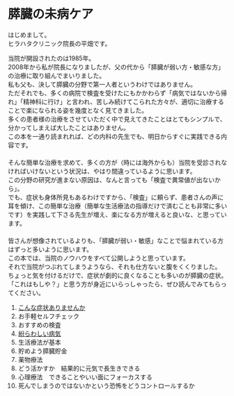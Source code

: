 ﻿# 膵臓の未病ケア

はじめまして。  
ヒラハタクリニック院長の平畑です。  

当院が開設されたのは1985年。  
2008年から私が院長になりましたが、父の代から「膵臓が弱い方・敏感な方」の治療に取り組んでまいりました。  
私も父も、決して膵臓の分野で第一人者というわけではありません。  
ただそれでも、多くの病院で検査を受けたにもかかわらず「病気ではないから帰れ」「精神科に行け」と言われ、苦しみ続けてこられた方々が、適切に治療することで楽になられる姿を幾度となく見てきました。  
多くの患者様の治療をさせていただく中で見えてきたことはとてもシンプルで、分かってしまえば大したことはありません。  
この本を一通り読まれれば、どの内科の先生でも、明日からすぐに実践できる内容です。  
　  
そんな簡単な治療を求めて、多くの方が（時には海外からも）当院を受診されなければいけないという状況は、やはり間違っているように思います。  
この分野の研究が進まない原因は、なんと言っても「検査で異常値が出ないから」。  
でも、症状も身体所見もあるわけですから、「検査」に頼らず、患者さんの声に耳を傾け、この簡単な治療（簡単な生活療法の指導だけで済むことも非常に多いです）を実践して下さる先生が増え、楽になる方が増えると良いな、と思っています。  
　  
皆さんが想像されているよりも、「膵臓が弱い・敏感」なことで悩まれている方はずっと多いように思います。  
この本では、当院のノウハウをすべて公開しようと思っています。  
それで当院がつぶれてしまうようなら、それも仕方ないと腹をくくりました。  
ちょっと気を付けるだけで、症状が劇的に良くなることも多いのが膵臓の症状。  
「これはもしや？」と思う方が身近にいらっしゃったら、ぜひ読んでみてもらってください。  


1. [こんな症状ありませんか](symptoms.md)
1. お手軽セルフチェック
1. おすすめの検査
1. [紛らわしい病気](confusing.md)
1. 生活療法が基本
1. 貯めよう膵臓貯金
1. 薬物療法
1. どう活かすか　結果的に元気で長生きできる
1. 心理療法　できることやいい面にフォーカスする
1. 死んでしまうのではないかという恐怖をどうコントロールするか
